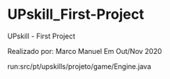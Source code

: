 # UPskill_First-Project
UPskill - First Project

Realizado por: Marco Manuel
Em Out/Nov 2020

run:src/pt/upskills/projeto/game/Engine.java